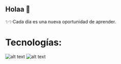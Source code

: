 ## Holaa 👋


✨✨Cada día es una nueva oportunidad de aprender.


 # Tecnologías:

 ![alt text](https://www.google.com/url?sa=i&url=https%3A%2F%2Fwww.ecured.cu%2FAngular_%2528framework%2529&psig=AOvVaw0CRslP1uv8ISBJrZY-mO5y&ust=1753279820130000&source=images&cd=vfe&opi=89978449&ved=0CBUQjRxqFwoTCIDzm6zS0I4DFQAAAAAdAAAAABAE "LOGO ANGULAR")
 ![alt text](https://www.google.com/url?sa=i&url=https%3A%2F%2Fwww.pngaaa.com%2Fdetail%2F2459546&psig=AOvVaw3LOxc36lRUr1qY4amaeYa2&ust=1753279911027000&source=images&cd=vfe&opi=89978449&ved=0CBUQjRxqFwoTCNCTv9bS0I4DFQAAAAAdAAAAABAE "LOGO SPRING BOOT")
 



  
<!--
**kelly103312/kelly103312** is a ✨ _special_ ✨ repository because its `README.md` (this file) appears on your GitHub profile.

Here are some ideas to get you started:

- 🔭 I’m currently working on ...
- 🌱 I’m currently learning ...
- 👯 I’m looking to collaborate on ...
- 🤔 I’m looking for help with ...
- 💬 Ask me about ...
- 📫 How to reach me: ...
- 😄 Pronouns: ...
- ⚡ Fun fact: ...
-->
